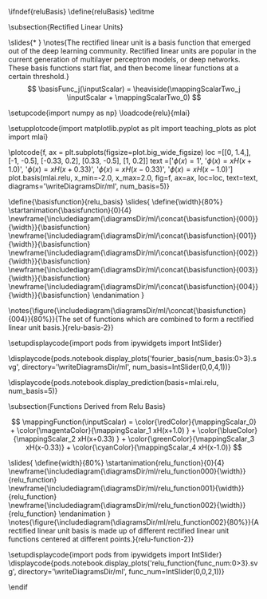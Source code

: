 \ifndef{reluBasis}
\define{reluBasis}
\editme

\subsection{Rectified Linear Units}

\slides{* }
\notes{The rectified linear unit is a basis function that emerged out of the deep learning community. Rectified linear units are popular in the current generation of multilayer perceptron models, or deep networks. These basis functions start flat, and then become linear functions at a certain threshold.}
$$
\basisFunc_j(\inputScalar) = \heaviside(\mappingScalarTwo_j \inputScalar + \mappingScalarTwo_0)
$$

\setupcode{import numpy as np}
\loadcode{relu}{mlai}


\setupplotcode{import matplotlib.pyplot as plt
import teaching_plots as plot
import mlai}

\plotcode{f, ax = plt.subplots(figsize=plot.big_wide_figsize)
loc =[[0, 1.4,],
      [-1, -0.5],
      [-0.33, 0.2],
      [0.33, -0.5],
      [1, 0.2]]
text =['$\phi(x) = 1$',
       '$\phi(x) = xH(x+1.0)$',
       '$\phi(x) = xH(x+0.33)$',
       '$\phi(x) = xH(x-0.33)$',
       '$\phi(x) = xH(x-1.0)$']
plot.basis(mlai.relu, x_min=-2.0, x_max=2.0, 
           fig=f, ax=ax, loc=loc, text=text,
		   diagrams='\writeDiagramsDir/ml',
		   num_basis=5)}

\define{\basisfunction}{relu_basis}
\slides{
\define{\width}{80%}
\startanimation{\basisfunction}{0}{4}
\newframe{\includediagram{\diagramsDir/ml/\concat{\basisfunction}{000}}{\width}}{\basisfunction}
\newframe{\includediagram{\diagramsDir/ml/\concat{\basisfunction}{001}}{\width}}{\basisfunction}
\newframe{\includediagram{\diagramsDir/ml/\concat{\basisfunction}{002}}{\width}}{\basisfunction}
\newframe{\includediagram{\diagramsDir/ml/\concat{\basisfunction}{003}}{\width}}{\basisfunction}
\newframe{\includediagram{\diagramsDir/ml/\concat{\basisfunction}{004}}{\width}}{\basisfunction}
\endanimation
}

\notes{\figure{\includediagram{\diagramsDir/ml/\concat{\basisfunction}{004}}{80%}}{The set of functions which are combined to form a rectified linear unit basis.}{relu-basis-2}}

\setupdisplaycode{import pods
from ipywidgets import IntSlider}

\displaycode{pods.notebook.display_plots('fourier_basis{num_basis:0>3}.svg', 
                            directory='\writeDiagramsDir/ml', 
							num_basis=IntSlider(0,0,4,1))}

\displaycode{pods.notebook.display_prediction(basis=mlai.relu, num_basis=5)}


\subsection{Functions Derived from Relu Basis}

$$
\mappingFunction(\inputScalar) = \color{\redColor}{\mappingScalar_0}   + \color{\magentaColor}{\mappingScalar_1 xH(x+1.0) } + \color{\blueColor}{\mappingScalar_2 xH(x+0.33) } + \color{\greenColor}{\mappingScalar_3 xH(x-0.33)} +  \color{\cyanColor}{\mappingScalar_4 xH(x-1.0)}
$$

\slides{
\define{width}{80%}
\startanimation{relu_function}{0}{4}
\newframe{\includediagram{\diagramsDir/ml/relu_function000}{\width}}{relu_function}
\newframe{\includediagram{\diagramsDir/ml/relu_function001}{\width}}{relu_function}
\newframe{\includediagram{\diagramsDir/ml/relu_function002}{\width}}{relu_function}
\endanimation
}
\notes{\figure{\includediagram{\diagramsDir/ml/relu_function002}{80%}}{A rectified linear unit basis is made up of different rectified linear unit functions centered at different points.}{relu-function-2}}


\setupdisplaycode{import pods
from ipywidgets import IntSlider}
\displaycode{pods.notebook.display_plots('relu_function{func_num:0>3}.svg', 
                            directory='\writeDiagramsDir/ml', 
            			    func_num=IntSlider(0,0,2,1))}
							
\endif
